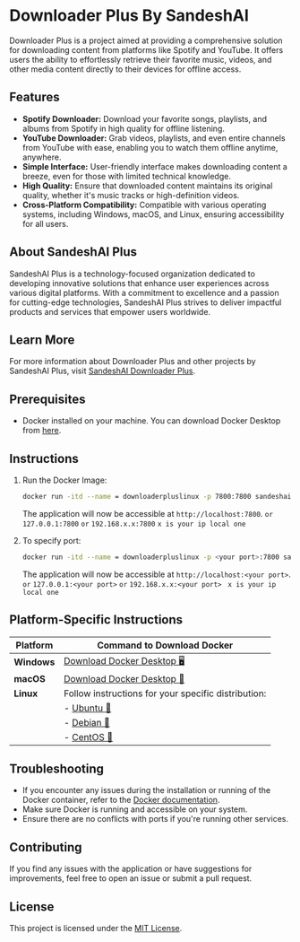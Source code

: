 
# Downloader Plus By SandeshAI

Downloader Plus is a project aimed at providing a comprehensive solution for downloading content from platforms like Spotify and YouTube. It offers users the ability to effortlessly retrieve their favorite music, videos, and other media content directly to their devices for offline access.

## Features
- **Spotify Downloader:** Download your favorite songs, playlists, and albums from Spotify in high quality for offline listening.
- **YouTube Downloader:** Grab videos, playlists, and even entire channels from YouTube with ease, enabling you to watch them offline anytime, anywhere.
- **Simple Interface:** User-friendly interface makes downloading content a breeze, even for those with limited technical knowledge.
- **High Quality:** Ensure that downloaded content maintains its original quality, whether it's music tracks or high-definition videos.
- **Cross-Platform Compatibility:** Compatible with various operating systems, including Windows, macOS, and Linux, ensuring accessibility for all users.

## About SandeshAI Plus
SandeshAI Plus is a technology-focused organization dedicated to developing innovative solutions that enhance user experiences across various digital platforms. With a commitment to excellence and a passion for cutting-edge technologies, SandeshAI Plus strives to deliver impactful products and services that empower users worldwide.

## Learn More
For more information about Downloader Plus and other projects by SandeshAI Plus, visit [SandeshAI Downloader Plus](https://sandeshai/downlaoderplus).


## Prerequisites

- Docker installed on your machine. You can download Docker Desktop from [here](https://www.docker.com/products/docker-desktop).

## Instructions





1. Run the Docker Image:

   ```bash
   docker run -itd --name = downloaderpluslinux -p 7800:7800 sandeshaiplus/downloaderpluslinux:stable
   ```



   The application will now be accessible at `http://localhost:7800`.
   `or`
   `127.0.0.1:7800`
   `or`
   `192.168.x.x:7800` `x is your ip local one `
2. To specify port:
    ```bash
   docker run -itd --name = downloaderpluslinux -p <your port>:7800 sandeshaiplus/downloaderpluslinux:stable
   ```
     The application will now be accessible at `http://localhost:<your port>`.
   `or`
   `127.0.0.1:<your port>`
   `or`
   `192.168.x.x:<your port> `  `x is your ip local one `
## Platform-Specific Instructions

| Platform    | Command to Download Docker                                   |
|-------------|--------------------------------------------------------------|
| **Windows** | [Download Docker Desktop 🖥️](https://www.docker.com/products/docker-desktop) |
| **macOS**   | [Download Docker Desktop 🍏](https://www.docker.com/products/docker-desktop) |
| **Linux**   | Follow instructions for your specific distribution:           |
|             | - [Ubuntu 🐧](https://docs.docker.com/engine/install/ubuntu/)   |
|             | - [Debian 🐧](https://docs.docker.com/engine/install/debian/)   |
|             | - [CentOS 🐧](https://docs.docker.com/engine/install/centos/)   |

## Troubleshooting

- If you encounter any issues during the installation or running of the Docker container, refer to the [Docker documentation](https://docs.docker.com/).
- Make sure Docker is running and accessible on your system.
- Ensure there are no conflicts with ports if you're running other services.

## Contributing

If you find any issues with the application or have suggestions for improvements, feel free to open an issue or submit a pull request.

## License

This project is licensed under the [MIT License](LICENSE).

